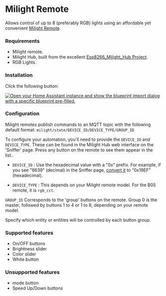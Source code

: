 # Milight Remote

Allows control of up to 8 (preferably RGB) lights using an affordable yet convenient [Milight Remote](https://www.aliexpress.com/w/wholesale-milight-remote.html).

### Requirements

- Milight remote.
- Milight Hub, built from the excellent [Esp8266_Milight_Hub Project](https://github.com/sidoh/esp8266_milight_hub).
- RGB Lights.


### Installation

Click the following button:

[![Open your Home Assistant instance and show the blueprint import dialog with a specific blueprint pre-filled.](https://my.home-assistant.io/badges/blueprint_import.svg)](https://my.home-assistant.io/redirect/blueprint_import/?blueprint_url=https%3A%2F%2Fraw.githubusercontent.com%2Fsoif%2Fhass_blueprints%2Frefs%2Fheads%2Fmaster%2Fblueprints%2Fautomation%2Fmilight_remote.yaml)

### Configuration

 Milight remotes publish commands to an MQTT topic with the following default format: 
`milight/state/DEVICE_ID/DEVICE_TYPE/GROUP_ID`

To configure your automation, you'll need to provide the `DEVICE_ID` and `DEVICE_TYPE`. These can be found in the Milight Hub web interface on the 'Sniffer' page. Press any button on the remote to see them appear in the list..

- `DEVICE_ID` : Use the hexadecimal value with a "0x" prefix. For example, if you see "6639" (decimal) in the Sniffer page, [convert it](https://www.binaryhexconverter.com/decimal-to-hex-converter) to "0x19EF" (hexadecimal).

- `DEVICE_TYPE` : This depends on your Milight remote model. For the B05 remote, it is `rgb_cct`.

`GROUP_ID` Corresponds to the 'group' buttons on the remote. Group 0 is the master, followed by buttons 1 to 4 or 1 to 8, depending on your remote model.

Specify which entity or entities will be controlled by each button group. 

### Supported features
- On/OFF buttons
- Brightness slider
- Color slider
- White button

### Unsupported features
- mode button
- Speed Up/Down buttons
